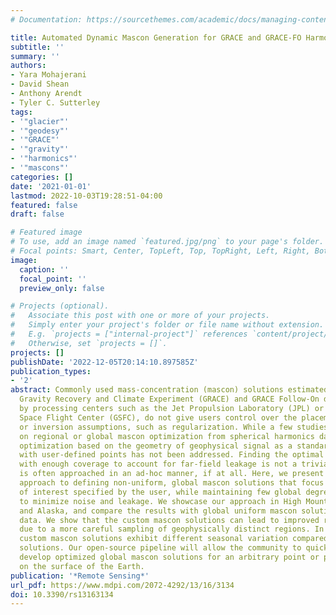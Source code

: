 ```yaml
---
# Documentation: https://sourcethemes.com/academic/docs/managing-content/

title: Automated Dynamic Mascon Generation for GRACE and GRACE-FO Harmonic Processing
subtitle: ''
summary: ''
authors:
- Yara Mohajerani
- David Shean
- Anthony Arendt
- Tyler C. Sutterley
tags:
- '"glacier"'
- '"geodesy"'
- '"GRACE"'
- '"gravity"'
- '"harmonics"'
- '"mascons"'
categories: []
date: '2021-01-01'
lastmod: 2022-10-03T19:28:51-04:00
featured: false
draft: false

# Featured image
# To use, add an image named `featured.jpg/png` to your page's folder.
# Focal points: Smart, Center, TopLeft, Top, TopRight, Left, Right, BottomLeft, Bottom, BottomRight.
image:
  caption: ''
  focal_point: ''
  preview_only: false

# Projects (optional).
#   Associate this post with one or more of your projects.
#   Simply enter your project's folder or file name without extension.
#   E.g. `projects = ["internal-project"]` references `content/project/deep-learning/index.md`.
#   Otherwise, set `projects = []`.
projects: []
publishDate: '2022-12-05T20:14:10.897585Z'
publication_types:
- '2'
abstract: Commonly used mass-concentration (mascon) solutions estimated from Level-1B
  Gravity Recovery and Climate Experiment (GRACE) and GRACE Follow-On data, provided
  by processing centers such as the Jet Propulsion Laboratory (JPL) or the Goddard
  Space Flight Center (GSFC), do not give users control over the placement of mascons
  or inversion assumptions, such as regularization. While a few studies have focused
  on regional or global mascon optimization from spherical harmonics data, a global
  optimization based on the geometry of geophysical signal as a standardized product
  with user-defined points has not been addressed. Finding the optimal configuration
  with enough coverage to account for far-field leakage is not a trivial task and
  is often approached in an ad-hoc manner, if at all. Here, we present an automated
  approach to defining non-uniform, global mascon solutions that focus on a region
  of interest specified by the user, while maintaining few global degrees of freedom
  to minimize noise and leakage. We showcase our approach in High Mountain Asia (HMA)
  and Alaska, and compare the results with global uniform mascon solutions from range-rate
  data. We show that the custom mascon solutions can lead to improved regional trends
  due to a more careful sampling of geophysically distinct regions. In addition, the
  custom mascon solutions exhibit different seasonal variation compared to the regularized
  solutions. Our open-source pipeline will allow the community to quickly and efficiently
  develop optimized global mascon solutions for an arbitrary point or polygon anywhere
  on the surface of the Earth.
publication: '*Remote Sensing*'
url_pdf: https://www.mdpi.com/2072-4292/13/16/3134
doi: 10.3390/rs13163134
---
```

